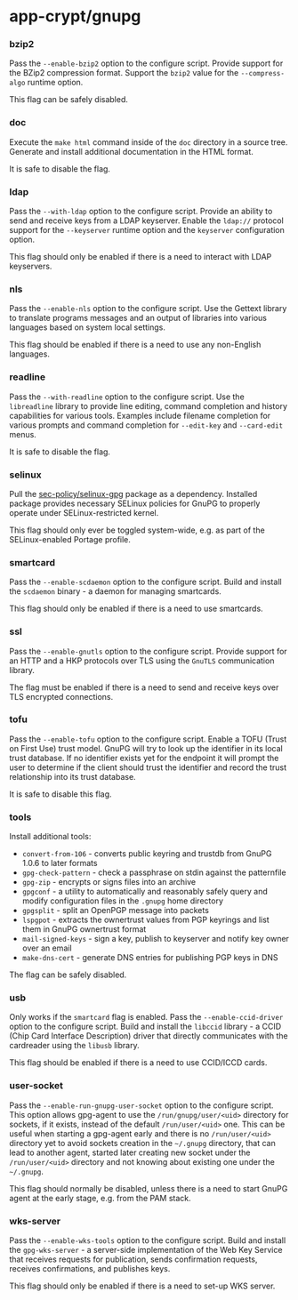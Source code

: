 # app-crypt/gnupg

### bzip2
Pass the `--enable-bzip2` option to the configure script. Provide support for the BZip2 compression format. Support the `bzip2` value for the `--compress-algo` runtime option.

This flag can be safely disabled.

### doc
Execute the `make html` command inside of the `doc` directory in a source tree. Generate and install additional documentation in the HTML format.

It is safe to disable the flag.

### ldap
Pass the `--with-ldap` option to the configure script. Provide an ability to send and receive keys from a LDAP keyserver. Enable the `ldap://` protocol support for the `--keyserver` runtime option and the `keyserver` configuration option.

This flag should only be enabled if there is a need to interact with LDAP keyservers.

### nls
Pass the `--enable-nls` option to the configure script. Use the Gettext library to translate programs messages and an output of libraries into various languages based on system local settings.

This flag should be enabled if there is a need to use any non-English languages.

### readline
Pass the `--with-readline` option to the configure script. Use the `libreadline` library to provide line editing, command completion and history capabilities for various tools. Examples include filename completion for various prompts and command completion for `--edit-key` and `--card-edit` menus.

It is safe to disable the flag.

### selinux
Pull the [sec-policy/selinux-gpg](../sec-policy/selinux-gpg.md) package as a dependency. Installed package provides necessary SELinux policies for GnuPG to properly operate under SELinux-restricted kernel.

This flag should only ever be toggled system-wide, e.g. as part of the SELinux-enabled Portage profile.

### smartcard
Pass the `--enable-scdaemon` option to the configure script. Build and install the `scdaemon` binary - a daemon for managing smartcards.

This flag should only be enabled if there is a need to use smartcards.

### ssl
Pass the `--enable-gnutls` option to the configure script. Provide support for an HTTP and a HKP protocols over TLS using the `GnuTLS` communication library.

The flag must be enabled if there is a need to send and receive keys over TLS encrypted connections.

### tofu
Pass the `--enable-tofu` option to the configure script. Enable a TOFU (Trust on First Use) trust model. GnuPG will try to look up the identifier in its local trust database. If no identifier exists yet for the endpoint it will prompt the user to determine if the client should trust the identifier and record the trust relationship into its trust database.

It is safe to disable this flag.

### tools
Install additional tools:

- `convert-from-106` - converts public keyring and trustdb from GnuPG 1.0.6 to later formats
- `gpg-check-pattern` - check a passphrase on stdin against the patternfile
- `gpg-zip` - encrypts or signs files into an archive
- `gpgconf` - a utility to automatically and reasonably safely query and modify configuration files in the `.gnupg` home directory
- `gpgsplit` - split an OpenPGP message into packets
- `lspgpot` - extracts  the  ownertrust  values  from  PGP  keyrings  and list them in GnuPG ownertrust format
- `mail-signed-keys` - sign a key, publish to keyserver and notify key owner over an email
- `make-dns-cert` - generate DNS entries for publishing PGP keys in DNS

The flag can be safely disabled.

### usb
Only works if the `smartcard` flag is enabled. Pass the `--enable-ccid-driver` option to the configure script. Build and install the `libccid` library - a CCID (Chip Card Interface Description) driver that directly communicates with the cardreader using the `libusb` library.

This flag should be enabled if there is a need to use CCID/ICCD cards.

### user-socket
Pass the `--enable-run-gnupg-user-socket` option to the configure script. This option allows gpg-agent to use the `/run/gnupg/user/<uid>` directory for sockets, if it exists, instead of the default `/run/user/<uid>` one. This can be useful when starting a gpg-agent early and there is no `/run/user/<uid>` directory yet to avoid sockets creation in the `~/.gnupg` directory, that can lead to another agent, started later creating new socket under the `/run/user/<uid>` directory and not knowing about existing one under the `~/.gnupg`.

This flag should normally be disabled, unless there is a need to start GnuPG agent at the early stage, e.g. from the PAM stack.

### wks-server
Pass the `--enable-wks-tools` option to the configure script. Build and install the `gpg-wks-server` - a server-side implementation of the Web Key Service that receives requests for publication, sends confirmation requests, receives confirmations, and publishes keys.

This flag should only be enabled if there is a need to set-up WKS server.
